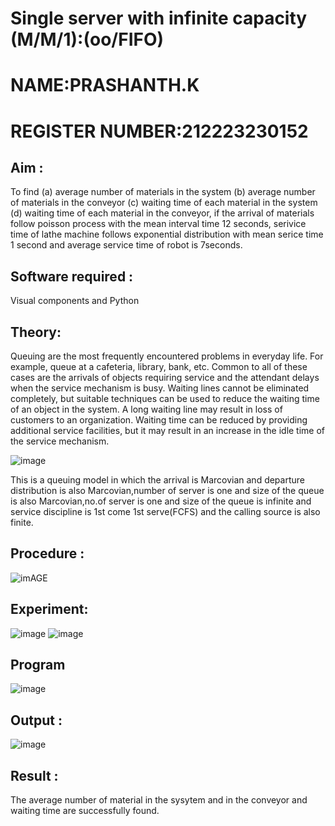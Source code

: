 # Single server with infinite capacity (M/M/1):(oo/FIFO)
# NAME:PRASHANTH.K
# REGISTER NUMBER:212223230152
## Aim :
To find (a) average number of materials in the system (b) average number of materials in the conveyor (c) waiting time of each material in the system (d) waiting time of each material in the conveyor, if the arrival  of materials follow poisson process with the mean interval time 12 seconds, serivice time of lathe machine follows exponential distribution with mean serice time 1 second and average service time of robot is 7seconds.

## Software required :
Visual components and Python

## Theory:
Queuing are the most frequently encountered problems in everyday life. For example, queue at a cafeteria, library, bank, etc. Common to all of these cases are the arrivals of objects requiring service and the attendant delays when the service mechanism is busy. Waiting lines cannot be eliminated completely, but suitable techniques can be used to reduce the waiting time of an object in the system. A long waiting line may result in loss of customers to an organization. Waiting time can be reduced by providing additional service facilities, but it may result in an increase in the idle time of the service mechanism.

![image](1.png)

This is a queuing model in which the arrival is Marcovian and departure distribution is also Marcovian,number of server is one and size of the queue is also Marcovian,no.of server is one and size of the queue is infinite and service discipline is 1st come 1st serve(FCFS) and the calling source is also finite.

## Procedure :

![imAGE](2.png)



## Experiment:
![image](https://github.com/PRASHANTHRATHI/Single-server-infinite-capacity---Markov-Model/assets/145743120/c766a9bd-45f0-43e8-abeb-7c018e20371f)
![image](https://github.com/PRASHANTHRATHI/Single-server-infinite-capacity---Markov-Model/assets/145743120/a02b2e40-917f-44a2-8dfa-5ad26c18a627)


 
## Program
![image](https://github.com/ramjan1729/Single-server-infinite-capacity---Markov-Model/assets/103921593/5f1fd58d-5929-4c51-89ea-4cef009e5bad)

## Output :
![image](https://github.com/PRASHANTHRATHI/Single-server-infinite-capacity---Markov-Model/assets/145743120/9baed46e-14e8-44da-ad1c-5dd1f8f3ffa6)




## Result :
The average number of material in the sysytem and in the conveyor and waiting time are successfully found.

